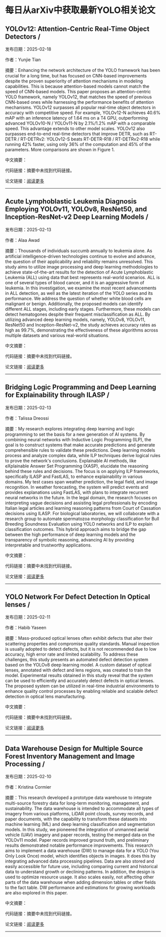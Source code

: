 # 每日从arXiv中获取最新YOLO相关论文


## YOLOv12: Attention\-Centric Real\-Time Object Detectors / 

发布日期：2025-02-18

作者：Yunjie Tian

摘要：Enhancing the network architecture of the YOLO framework has been crucial for a long time, but has focused on CNN\-based improvements despite the proven superiority of attention mechanisms in modeling capabilities. This is because attention\-based models cannot match the speed of CNN\-based models. This paper proposes an attention\-centric YOLO framework, namely YOLOv12, that matches the speed of previous CNN\-based ones while harnessing the performance benefits of attention mechanisms. YOLOv12 surpasses all popular real\-time object detectors in accuracy with competitive speed. For example, YOLOv12\-N achieves 40.6% mAP with an inference latency of 1.64 ms on a T4 GPU, outperforming advanced YOLOv10\-N / YOLOv11\-N by 2.1%/1.2% mAP with a comparable speed. This advantage extends to other model scales. YOLOv12 also surpasses end\-to\-end real\-time detectors that improve DETR, such as RT\-DETR / RT\-DETRv2: YOLOv12\-S beats RT\-DETR\-R18 / RT\-DETRv2\-R18 while running 42% faster, using only 36% of the computation and 45% of the parameters. More comparisons are shown in Figure 1.

中文摘要：


代码链接：摘要中未找到代码链接。

论文链接：[阅读更多](http://arxiv.org/abs/2502.12524v1)

---


## Acute Lymphoblastic Leukemia Diagnosis Employing YOLOv11, YOLOv8, ResNet50, and Inception\-ResNet\-v2 Deep Learning Models / 

发布日期：2025-02-13

作者：Alaa Awad

摘要：Thousands of individuals succumb annually to leukemia alone. As artificial intelligence\-driven technologies continue to evolve and advance, the question of their applicability and reliability remains unresolved. This study aims to utilize image processing and deep learning methodologies to achieve state\-of\-the\-art results for the detection of Acute Lymphoblastic Leukemia \(ALL\) using data that best represents real\-world scenarios. ALL is one of several types of blood cancer, and it is an aggressive form of leukemia. In this investigation, we examine the most recent advancements in ALL detection, as well as the latest iteration of the YOLO series and its performance. We address the question of whether white blood cells are malignant or benign. Additionally, the proposed models can identify different ALL stages, including early stages. Furthermore, these models can detect hematogones despite their frequent misclassification as ALL. By utilizing advanced deep learning models, namely, YOLOv8, YOLOv11, ResNet50 and Inception\-ResNet\-v2, the study achieves accuracy rates as high as 99.7%, demonstrating the effectiveness of these algorithms across multiple datasets and various real\-world situations.

中文摘要：


代码链接：摘要中未找到代码链接。

论文链接：[阅读更多](http://arxiv.org/abs/2502.09804v1)

---


## Bridging Logic Programming and Deep Learning for Explainability through ILASP / 

发布日期：2025-02-13

作者：Talissa Dreossi

摘要：My research explores integrating deep learning and logic programming to set the basis for a new generation of AI systems. By combining neural networks with Inductive Logic Programming \(ILP\), the goal is to construct systems that make accurate predictions and generate comprehensible rules to validate these predictions. Deep learning models process and analyze complex data, while ILP techniques derive logical rules to prove the network's conclusions. Explainable AI methods, like eXplainable Answer Set Programming \(XASP\), elucidate the reasoning behind these rules and decisions. The focus is on applying ILP frameworks, specifically ILASP and FastLAS, to enhance explainability in various domains. My test cases span weather prediction, the legal field, and image recognition. In weather forecasting, the system will predict events and provides explanations using FastLAS, with plans to integrate recurrent neural networks in the future. In the legal domain, the research focuses on interpreting vague decisions and assisting legal professionals by encoding Italian legal articles and learning reasoning patterns from Court of Cassation decisions using ILASP. For biological laboratories, we will collaborate with a research group to automate spermatozoa morphology classification for Bull Breeding Soundness Evaluation using YOLO networks and ILP to explain classification outcomes. This hybrid approach aims to bridge the gap between the high performance of deep learning models and the transparency of symbolic reasoning, advancing AI by providing interpretable and trustworthy applications.

中文摘要：


代码链接：摘要中未找到代码链接。

论文链接：[阅读更多](http://arxiv.org/abs/2502.09227v1)

---


## YOLO Network For Defect Detection In Optical lenses / 

发布日期：2025-02-11

作者：Habib Yaseen

摘要：Mass\-produced optical lenses often exhibit defects that alter their scattering properties and compromise quality standards. Manual inspection is usually adopted to detect defects, but it is not recommended due to low accuracy, high error rate and limited scalability. To address these challenges, this study presents an automated defect detection system based on the YOLOv8 deep learning model. A custom dataset of optical lenses, annotated with defect and lens regions, was created to train the model. Experimental results obtained in this study reveal that the system can be used to efficiently and accurately detect defects in optical lenses. The proposed system can be utilized in real\-time industrial environments to enhance quality control processes by enabling reliable and scalable defect detection in optical lens manufacturing.

中文摘要：


代码链接：摘要中未找到代码链接。

论文链接：[阅读更多](http://arxiv.org/abs/2502.07592v1)

---


## Data Warehouse Design for Multiple Source Forest Inventory Management and Image Processing / 

发布日期：2025-02-10

作者：Kristina Cormier

摘要：This research developed a prototype data warehouse to integrate multi\-source forestry data for long\-term monitoring, management, and sustainability. The data warehouse is intended to accommodate all types of imagery from various platforms, LiDAR point clouds, survey records, and paper documents, with the capability to transform these datasets into machine learning \(ML\) and deep learning classification and segmentation models. In this study, we pioneered the integration of unmanned aerial vehicle \(UAV\) imagery and paper records, testing the merged data on the YOLOv11 model. Paper records improved ground truth, and preliminary results demonstrated notable performance improvements.   This research aims to implement a data warehouse \(DW\) to manage data for a YOLO \(You Only Look Once\) model, which identifies objects in images. It does this by integrating advanced data processing pipelines. Data are also stored and easily accessible for future use, including comparing current and historical data to understand growth or declining patterns. In addition, the design is used to optimize resource usage. It also scales easily, not affecting other parts of the data warehouse when adding dimension tables or other fields to the fact table. DW performance and estimations for growing workloads are also explored in this paper.

中文摘要：


代码链接：摘要中未找到代码链接。

论文链接：[阅读更多](http://arxiv.org/abs/2502.07015v1)

---

